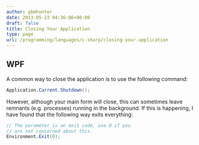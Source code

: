 ```yaml
---
author: gbmhunter
date: 2013-05-23 04:36:06+00:00
draft: false
title: Closing Your Application
type: page
url: /programming/languages/c-sharp/closing-your-application
---
```


## WPF

A common way to close the application is to use the following command:

```c#    
Application.Current.Shutdown();
```

However, although your main form will close, this can sometimes leave remnants (e.g. processes) running in the background. If this is happening, I have found that the following way exits everything:

```c# 
// The parameter is an exit code, use 0 if you
// are not concerned about this.
Environment.Exit(0);
```